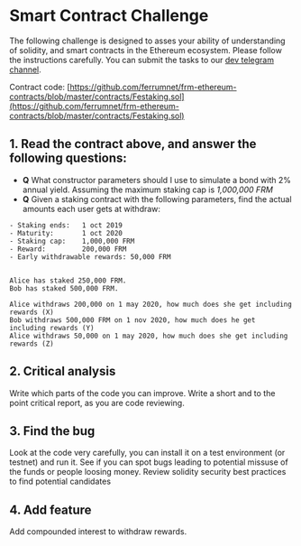 # Smart Contract Challenge

The following challenge is designed to asses your ability of understanding of solidity, and smart contracts in the Ethereum ecosystem. Please follow the instructions carefully. You can submit the tasks to our [dev telegram channel](https://t.me/Ferrumdeveloper).

Contract code: 
[https://github.com/ferrumnet/frm-ethereum-contracts/blob/master/contracts/Festaking.sol](https://github.com/ferrumnet/frm-ethereum-contracts/blob/master/contracts/Festaking.sol)

## 1. Read the contract above, and answer the following questions:

- **Q** What constructor parameters should I use to simulate a bond with 2% annual yield. Assuming the maximum staking cap is *1,000,000 FRM*
- **Q** Given a staking contract with the following parameters, find the actual amounts each user gets at withdraw:
```
- Staking ends:   1 oct 2019
- Maturity:       1 oct 2020
- Staking cap:    1,000,000 FRM
- Reward:         200,000 FRM
- Early withdrawable rewards: 50,000 FRM


Alice has staked 250,000 FRM.
Bob has staked 500,000 FRM.

Alice withdraws 200,000 on 1 may 2020, how much does she get including rewards (X)
Bob withdraws 500,000 FRM on 1 nov 2020, how much does he get including rewards (Y) 
Alice withdraws 50,000 on 1 may 2020, how much does she get including rewards (Z)
```

## 2. Critical analysis

Write which parts of the code you can improve. Write a short and to the point critical report, as you are code reviewing.

## 3. Find the bug

Look at the code very carefully, you can install it on a test environment (or testnet) and run it. See if you can spot bugs leading to potential missuse of the funds or people loosing money. Review solidity security best practices to find potential candidates

## 4. Add feature

Add compounded interest to withdraw rewards.

